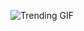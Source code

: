 ![Trending GIF](https://media1.giphy.com/media/v1.Y2lkPThiYjIxNzcyZWN5cnRtNWp1cnRkNDB4NG42bDVrNHRwdDc5Yzh0YzVtdm80dmk2ZiZlcD12MV9naWZzX3NlYXJjaCZjdD1n/P6gJOUsfq4r92gU279/giphy.gif)
